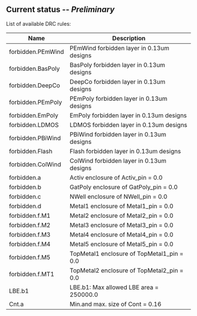 ## Current status -- *Preliminary*

List of available DRC rules:

|Name             |Description                               |
|-----------------|------------------------------------------|
|forbidden.PEmWind|PEmWind forbidden layer in 0.13um designs |
|forbidden.BasPoly|BasPoly forbidden layer in 0.13um designs |
|forbidden.DeepCo |DeepCo forbidden layer in 0.13um designs  |
|forbidden.PEmPoly|PEmPoly forbidden layer in 0.13um designs |
|forbidden.EmPoly |EmPoly forbidden layer in 0.13um designs  |
|forbidden.LDMOS  |LDMOS forbidden layer in 0.13um designs   |
|forbidden.PBiWind|PBiWind forbidden layer in 0.13um designs |
|forbidden.Flash  |Flash forbidden layer in 0.13um designs   |
|forbidden.ColWind|ColWind forbidden layer in 0.13um designs |
|forbidden.a      |Activ enclosure of Activ_pin = 0.0        |
|forbidden.b      |GatPoly enclosure of GatPoly_pin = 0.0    |
|forbidden.c      |NWell enclosure of NWell_pin = 0.0        |
|forbidden.d      |Metal1 enclosure of Metal1_pin = 0.0      |
|forbidden.f.M1   |Metal2 enclosure of Metal2_pin = 0.0      |
|forbidden.f.M2   |Metal3 enclosure of Metal3_pin = 0.0      |
|forbidden.f.M3   |Metal4 enclosure of Metal4_pin = 0.0      |
|forbidden.f.M4   |Metal5 enclosure of Metal5_pin = 0.0      |
|forbidden.f.M5   |TopMetal1 enclosure of TopMetal1_pin = 0.0|
|forbidden.f.MT1  |TopMetal2 enclosure of TopMetal2_pin = 0.0|
|LBE.b1           |LBE.b1: Max allowed LBE area = 250000.0   |
|Cnt.a            |Min.and max. size of Cont = 0.16          |
